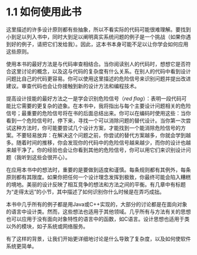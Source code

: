 # 1.1 如何使用此书

这里描述的许多设计原则都有些抽象，所以不看实际的代码可能很难理解。要找到小到足以列入书中，同时大到足以阐明真实系统问题的例子是一个挑战（如果你遇到好的例子，请把它们发给我）。因此，这本书本身可能不足以让你学会如何应用这些原则。

使用本书的最好方法是与代码审查相结合。当你阅读别人的代码时，想想它是否符合这里讨论的概念，以及这与代码的复杂度有什么关系。在别人的代码中看到设计问题比自己的代码更容易。你可以使用这里描述的危险信号来识别问题并提出改进建议。审查代码也会让你接触到新的设计方法和编程技术。

提高设计技能的最好方法之一是学会识别危险信号（_red flag_）：表明一段代码可能比它需要的更复杂的迹象。在本书中，我将指出与每个主要设计问题相关的危险信号；最重要的危险信号将在书的后面总结出来。你可以在编码时使用这些：当你看到一个危险信号时，停下来，寻找一个可以消除问题的替代设计。当你第一次尝试这种方法时，你可能要尝试几个设计方案，才能找到一个能消除危险信号的方案。不要轻易放弃：在解决这个问题之前，你尝试的替代方案越多，你就会学到越多。随着时间的推移，你会发现你的代码中的危险信号越来越少，而你的设计也越来越干净了。你的经验也会让你看到其他的危险信号，你可以用它们来识别设计问题（我听到这些会很开心）。

在应用本书中的想法时，重要的是要做到适度和谨慎。每条规则都有其例外，每条原则都有其限度。如果你把任何一个设计理念发挥到极致，你最终可能会陷入糟糕的境地。美丽的设计反映了相互竞争的想法和方法之间的平衡。有几章中有标题为“走得太远”的小节，其中描述了如何识别你什么时候是在弄巧成拙。

本书中几乎所有的例子都是用Java或C++实现的，大部分的讨论都是在面向对象的语言中设计类。然而，这些想法也适用于其他领域。几乎所有与方法有关的思想也可以应用于没有面向对象特性的语言中的函数，如C语言。设计思想也适用于类以外的模块，如子系统或网络服务。

有了这样的背景，让我们开始更详细地讨论是什么导致了复杂度，以及如何使软件系统更简单。&#x20;
